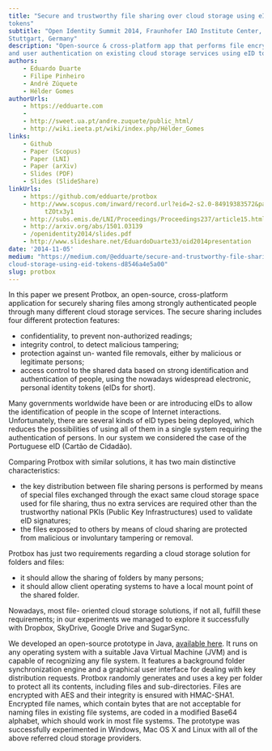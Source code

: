 ```yaml
---
title: "Secure and trustworthy file sharing over cloud storage using eID
tokens"
subtitle: "Open Identity Summit 2014, Fraunhofer IAO Institute Center,
Stuttgart, Germany"
description: "Open-source & cross-platform app that performs file encryption
and user authentication on existing cloud storage services using eID tokens."
authors:
    - Eduardo Duarte
    - Filipe Pinheiro
    - André Zúquete
    - Hélder Gomes
authorUrls:
    - https://edduarte.com
    - 
    - http://sweet.ua.pt/andre.zuquete/public_html/
    - http://wiki.ieeta.pt/wiki/index.php/Hélder_Gomes
links:
    - Github
    - Paper (Scopus)
    - Paper (LNI)
    - Paper (arXiv)
    - Slides (PDF)
    - Slides (SlideShare)
linkUrls:
    - https://github.com/edduarte/protbox
    - http://www.scopus.com/inward/record.url?eid=2-s2.0-84919383572&partnerID=
          tZOtx3y1
    - http://subs.emis.de/LNI/Proceedings/Proceedings237/article15.html
    - http://arxiv.org/abs/1501.03139
    - /openidentity2014/slides.pdf
    - http://www.slideshare.net/EduardoDuarte33/oid2014presentation
date: '2014-11-05'
medium: "https://medium.com/@edduarte/secure-and-trustworthy-file-sharing-over-
cloud-storage-using-eid-tokens-d8546a4e5a00"
slug: protbox
---
```


In this paper we present Protbox, an open-source, cross-platform
application for securely sharing files among strongly authenticated people
through many different cloud storage services. The secure sharing includes four
different protection features:

- confidentiality, to prevent non-authorized readings;
- integrity control, to detect malicious tampering;
- protection against un- wanted file removals, either by malicious or
  legitimate persons;
- access control to the shared data based on strong identification and
  authentication of people, using the nowadays widespread electronic, personal
  identity tokens (eIDs for short).

Many governments worldwide have been or are introducing eIDs to allow the
identification of people in the scope of Internet interactions. Unfortunately,
there are several kinds of eID types being deployed, which reduces the
possibilities of using all of them in a single system requiring the
authentication of persons. In our system we considered the case of the
Portuguese eID (Cartão de Cidadão).

Comparing Protbox with similar solutions, it has two main distinctive
characteristics:

- the key distribution between file sharing persons is performed by means of
  special files exchanged through the exact same cloud storage space used for
  file sharing, thus no extra services are required other than the trustworthy
  national PKIs (Public Key Infrastructures) used to validate eID signatures;
- the files exposed to others by means of cloud sharing are protected from
  malicious or involuntary tampering or removal.

Protbox has just two requirements regarding a cloud storage solution for
folders and files:

- it should allow the sharing of folders by many persons;
- it should allow client operating systems to have a local mount point of the
  shared folder.

Nowadays, most file- oriented cloud storage solutions, if not all, fulfill
these requirements; in our experiments we managed to explore it successfully
with Dropbox, SkyDrive, Google Drive and SugarSync.

We developed an open-source prototype in Java, [available
here](https://github.com/edduarte/protbox). It runs on any operating system
with a suitable Java Virtual Machine (JVM) and is capable of recognizing any
file system. It features a background folder synchronization engine and a
graphical user interface for dealing with key distribution requests. Protbox
randomly generates and uses a key per folder to protect all its contents,
including files and sub-directories. Files are encrypted with AES and their
integrity is ensured with HMAC-SHA1. Encrypted file names, which contain bytes
that are not acceptable for naming files in existing file systems, are coded in
a modified Base64 alphabet, which should work in most file systems. The
prototype was successfully experimented in Windows, Mac OS X and Linux with all
of the above referred cloud storage providers.
